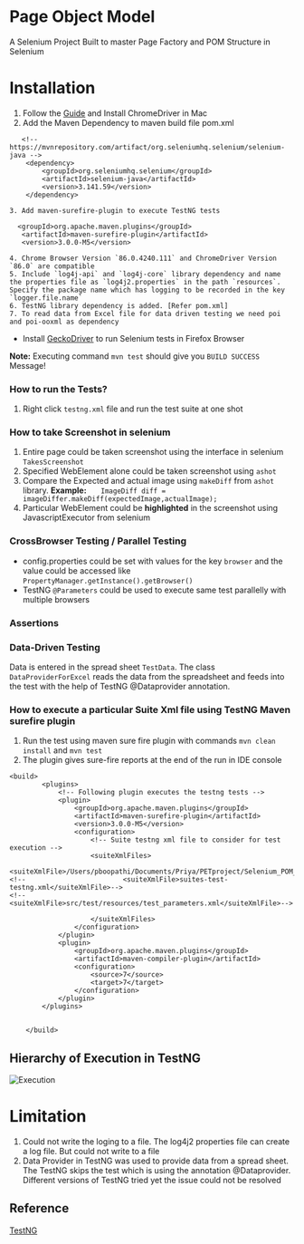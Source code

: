 # Page Object Model
A Selenium Project Built to master Page Factory and POM Structure in Selenium

# Installation

   1. Follow the [Guide](https://www.kenst.com/2015/03/including-the-chromedriver-location-in-macos-system-path/) and  Install ChromeDriver in  Mac
   2. Add the Maven Dependency to maven build file pom.xml
```
   <!-- https://mvnrepository.com/artifact/org.seleniumhq.selenium/selenium-java -->
    <dependency>
        <groupId>org.seleniumhq.selenium</groupId>
        <artifactId>selenium-java</artifactId>
        <version>3.141.59</version>
    </dependency>
```
    3. Add maven-surefire-plugin to execute TestNG tests
    
```
  <groupId>org.apache.maven.plugins</groupId>
   <artifactId>maven-surefire-plugin</artifactId>
   <version>3.0.0-M5</version>

```
    4. Chrome Browser Version `86.0.4240.111` and ChromeDriver Version `86.0` are compatible 
    5. Include `log4j-api` and `log4j-core` library dependency and name the properties file as `log4j2.properties` in the path `resources`. Specify the package name which has logging to be recorded in the key  `logger.file.name`
    6. TestNG library dependency is added. [Refer pom.xml]
    7. To read data from Excel file for data driven testing we need poi and poi-ooxml as dependency
 - Install [GeckoDriver](https://www.browserstack.com/guide/run-selenium-tests-using-firefox-driver) to run Selenium tests in Firefox Browser
    
 
**Note:** Executing command `mvn test` should give you `BUILD SUCCESS` Message!


### How to run the Tests?
1. Right click `testng.xml` file and run the test suite at one shot

### How to take Screenshot in selenium
1. Entire page could be taken screenshot using the interface in selenium `TakesScreenshot`
2. Specified WebElement alone could be taken screenshot using `ashot`
3. Compare the Expected and actual image using `makeDiff` from `ashot` library. 
    **Example:** `   ImageDiff diff = imageDiffer.makeDiff(expectedImage,actualImage);`
4. Particular WebElement could be  **highlighted** in the screenshot using JavascriptExecutor from selenium

### CrossBrowser Testing / Parallel Testing
  - config.properties could be set with values for the key `browser` and the value could be accessed like `PropertyManager.getInstance().getBrowser()`
  - TestNG `@Parameters` could be used to execute same test parallelly with multiple browsers   

### Assertions

### Data-Driven Testing
Data is entered in the spread sheet `TestData`. The class `DataProviderForExcel` reads the data from the spreadsheet and feeds into the test with the help of TestNG @Dataprovider annotation.

### How to execute a particular Suite Xml file using TestNG Maven surefire plugin
1. Run the test using maven sure fire plugin with commands `mvn clean install` and `mvn test`
2. The plugin gives sure-fire reports at the end of the run in IDE console

```
<build>
        <plugins>
            <!-- Following plugin executes the testng tests -->
            <plugin>
                <groupId>org.apache.maven.plugins</groupId>
                <artifactId>maven-surefire-plugin</artifactId>
                <version>3.0.0-M5</version>
                <configuration>
                    <!-- Suite testng xml file to consider for test execution -->
                    <suiteXmlFiles>
                        <suiteXmlFile>/Users/pboopathi/Documents/Priya/PETproject/Selenium_POM_Project/testng.xml</suiteXmlFile>/
<!--                        <suiteXmlFile>suites-test-testng.xml</suiteXmlFile>-->
<!--                        <suiteXmlFile>src/test/resources/test_parameters.xml</suiteXmlFile>-->

                    </suiteXmlFiles>
                </configuration>
            </plugin>
            <plugin>
                <groupId>org.apache.maven.plugins</groupId>
                <artifactId>maven-compiler-plugin</artifactId>
                <configuration>
                    <source>7</source>
                    <target>7</target>
                </configuration>
            </plugin>
        </plugins>


    </build>
```


## Hierarchy of Execution in TestNG
![Execution](https://github.com/priya006/Page_Object_Model/blob/master/TestNG.png)


# Limitation
1. Could not write the loging to a file. The log4j2 properties file can create a log file. But could not write to a file
2. Data Provider in TestNG was used to provide data from a spread sheet. The TestNG skips the test which is using the annotation @Dataprovider. Different versions of TestNG tried yet the issue could not be resolved


Reference
------------------------------------
[TestNG](https://www.toolsqa.com/testng/testng-dataproviders/)